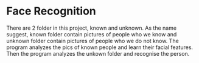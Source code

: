 # Face Recognition

There are 2 folder in this project, known and unknown.
As the name suggest, known folder contain pictures of people who we know and unknown folder contain pictures of people who we do not know.
The program analyzes the pics of known people and learn their facial features.
Then the program analyzes the unkown folder and recognise the person.